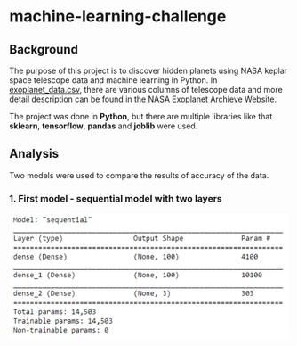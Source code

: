 # machine-learning-challenge

## Background
The purpose of this project is to discover hidden planets using NASA keplar space telescope data and machine learning in Python. In [exoplanet_data.csv](exoplanet_data.csv), there are various columns of telescope data and more detail description can be found in [the NASA Exoplanet Archieve Website](https://exoplanetarchive.ipac.caltech.edu/docs/API_kepcandidate_columns.html).

The project was done in **Python**, but there are multiple libraries like that **sklearn**, **tensorflow**, **pandas** and **joblib** were used.

## Analysis
Two models were used to compare the results of accuracy of the data.

### 1. First model - sequential model with two layers
![](sequential_model.PNG)
